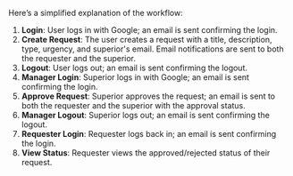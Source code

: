 

Here’s a simplified explanation of the workflow:

1. **Login**: User logs in with Google; an email is sent confirming the login.  
2. **Create Request**: The user creates a request with a title, description, type, urgency, and superior's email. Email notifications are sent to both the requester and the superior.  
3. **Logout**: User logs out; an email is sent confirming the logout.  
4. **Manager Login**: Superior logs in with Google; an email is sent confirming the login.  
5. **Approve Request**: Superior approves the request; an email is sent to both the requester and the superior with the approval status.  
6. **Manager Logout**: Superior logs out; an email is sent confirming the logout.  
7. **Requester Login**: Requester logs back in; an email is sent confirming the login.  
8. **View Status**: Requester views the approved/rejected status of their request.
